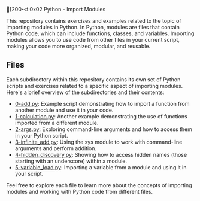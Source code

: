 [200~# 0x02 Python - Import Modules

This repository contains exercises and examples related to the topic of importing modules in Python. In Python, modules are files that contain Python code, which can include functions, classes, and variables. Importing modules allows you to use code from other files in your current script, making your code more organized, modular, and reusable.

## Files

Each subdirectory within this repository contains its own set of Python scripts and exercises related to a specific aspect of importing modules. Here's a brief overview of the subdirectories and their contents:

- [0-add.py](./0-add.py): Example script demonstrating how to import a function from another module and use it in your code.
- [1-calculation.py](./1-calculation.py): Another example demonstrating the use of functions imported from a different module.
- [2-args.py](./2-args.py): Exploring command-line arguments and how to access them in your Python script.
- [3-infinite_add.py](./3-infinite_add.py): Using the sys module to work with command-line arguments and perform addition.
- [4-hidden_discovery.py](./4-hidden_discovery.py): Showing how to access hidden names (those starting with an underscore) within a module.
- [5-variable_load.py](./5-variable_load.py): Importing a variable from a module and using it in your script.

Feel free to explore each file to learn more about the concepts of importing modules and working with Python code from different files.
